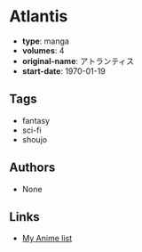 # Atlantis

-   **type**: manga
-   **volumes**: 4
-   **original-name**: アトランティス
-   **start-date**: 1970-01-19

## Tags

-   fantasy
-   sci-fi
-   shoujo

## Authors

-   None

## Links

-   [My Anime list](https://myanimelist.net/manga/9836/Atlantis)
